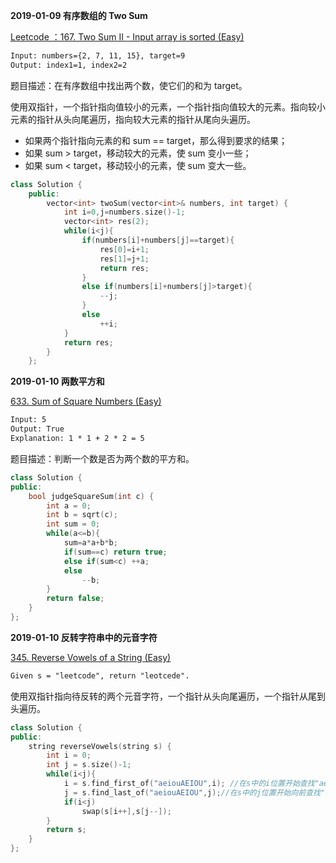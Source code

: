 **2019-01-09 有序数组的 Two Sum** 

[Leetcode ：167. Two Sum II - Input array is sorted (Easy)](https://leetcode.com/problems/two-sum-ii-input-array-is-sorted/description/)

```html
Input: numbers={2, 7, 11, 15}, target=9
Output: index1=1, index2=2
```

题目描述：在有序数组中找出两个数，使它们的和为 target。

使用双指针，一个指针指向值较小的元素，一个指针指向值较大的元素。指向较小元素的指针从头向尾遍历，指向较大元素的指针从尾向头遍历。

- 如果两个指针指向元素的和 sum == target，那么得到要求的结果；
- 如果 sum > target，移动较大的元素，使 sum 变小一些；
- 如果 sum < target，移动较小的元素，使 sum 变大一些。

```C++ 代码
class Solution {
	public:
	    vector<int> twoSum(vector<int>& numbers, int target) {
	        int i=0,j=numbers.size()-1;
	        vector<int> res(2);
	        while(i<j){
	            if(numbers[i]+numbers[j]==target){
	                res[0]=i+1;
	                res[1]=j+1;
	                return res;
	            }
	            else if(numbers[i]+numbers[j]>target){
	                --j;
	            }
	            else
	                ++i;
	        }
	        return res;
	    }
	};
```
**2019-01-10 两数平方和** 

[633. Sum of Square Numbers (Easy)](https://leetcode.com/problems/sum-of-square-numbers/description/)

```html
Input: 5
Output: True
Explanation: 1 * 1 + 2 * 2 = 5
```

题目描述：判断一个数是否为两个数的平方和。

```C++
class Solution {
public:
    bool judgeSquareSum(int c) {
        int a = 0;
        int b = sqrt(c);
        int sum = 0;
        while(a<=b){
            sum=a*a+b*b;
            if(sum==c) return true;
            else if(sum<c) ++a;
            else
                --b;
        }
        return false;
    }
};
```
**2019-01-10 反转字符串中的元音字符** 

[345. Reverse Vowels of a String (Easy)](https://leetcode.com/problems/reverse-vowels-of-a-string/description/)

```html
Given s = "leetcode", return "leotcede".
```

使用双指针指向待反转的两个元音字符，一个指针从头向尾遍历，一个指针从尾到头遍历。

```C++
class Solution {
public:
    string reverseVowels(string s) {
        int i = 0;
        int j = s.size()-1;
        while(i<j){
            i = s.find_first_of("aeiouAEIOU",i); //在s中的i位置开始查找"aeiouAEIOU"中任何一个字符第一次出现的位置
            j = s.find_last_of("aeiouAEIOU",j);//在s中的j位置开始向前查找"aeiouAEIOU"中任何一个字符第一次出现的位置
            if(i<j)
                swap(s[i++],s[j--]);
        }
        return s;
    }
};
```
